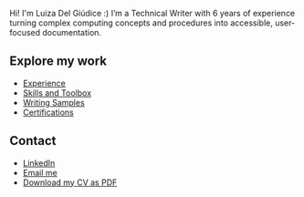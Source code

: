 Hi! I'm Luiza Del Giúdice :) 
I’m a Technical Writer with 6 years of experience turning complex computing concepts and procedures into accessible, user-focused documentation.

## Explore my work

  - [Experience](work-experience/index.md)
  - [Skills and Toolbox](skills.md)
  - [Writing Samples](writing-samples.md)
  - [Certifications](education/#certifications.md)

## Contact
  - [LinkedIn](https://linkedin.com/in/luiza-del-giudice)
  - [Email me](mailto:luizadelgiudicee@gmail.com)
  - [Download my CV as PDF](assets/luiza-cv.pdf)

